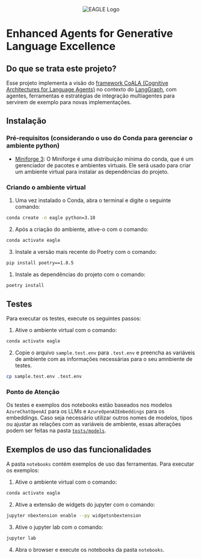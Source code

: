 <p align="center">
    <img src="./assets/EAGLE.jpg" alt="EAGLE Logo" />
</p>

# Enhanced Agents for Generative Language Excellence

## Do que se trata este projeto?

Esse projeto implementa a visão do [framework CoALA (Cognitive Architectures for Language Agents)](https://github.com/ysymyth/awesome-language-agents) no contexto do [LangGraph](https://www.langchain.com/langgraph), com agentes, ferramentas e estratégias de integração multiagentes para servirem de exemplo para novas implementações.

## Instalação

### Pré-requisitos (considerando o uso do Conda para gerenciar o ambiente python)

- [Miniforge 3](https://conda-forge.org/download/): O Miniforge é uma distribuição mínima do conda, que é um gerenciador de pacotes e ambientes virtuais. Ele será usado para criar um ambiente virtual para instalar as dependências do projeto.

### Criando o ambiente virtual

1. Uma vez instalado o Conda, abra o terminal e digite o seguinte comando:

```bash
conda create -n eagle python=3.10
```

2. Após a criação do ambiente, ative-o com o comando:

```bash
conda activate eagle
```

3. Instale a versão mais recente do Poetry com o comando:

```bash
pip install poetry==1.8.5
```

1. Instale as dependências do projeto com o comando:

```bash
poetry install
```

## Testes
Para executar os testes, execute os seguintes passos:

1. Ative o ambiente virtual com o comando:

```bash
conda activate eagle
```

2. Copie o arquivo `sample.test.env` para `.test.env` e preencha as variáveis de ambiente com as informações necessárias para o seu amnbiente de testes.

```bash
cp sample.test.env .test.env
```

### Ponto de Atenção

Os testes e exemplos dos notebooks estão baseados nos modelos `AzureChatOpenAI` para os LLMs e `AzureOpenAIEmbeddings` para os embeddings. Caso seja necessário utilizar outros nomes de modelos, tipos ou ajustar as relações com as variáveis de ambiente, essas alterações podem ser feitas na pasta [`tests/models`](tests/models).

## Exemplos de uso das funcionalidades

A pasta `notebooks` contém exemplos de uso das ferramentas. Para executar os exemplos:

1. Ative o ambiente virtual com o comando:

```bash
conda activate eagle
```

2. Ative a extensão de widgets do jupyter com o comando:

```bash
jupyter nbextension enable --py widgetsnbextension
```

3. Ative o jupyter lab com o comando:

```bash
jupyter lab
```

4. Abra o browser e execute os notebooks da pasta `notebooks`.
